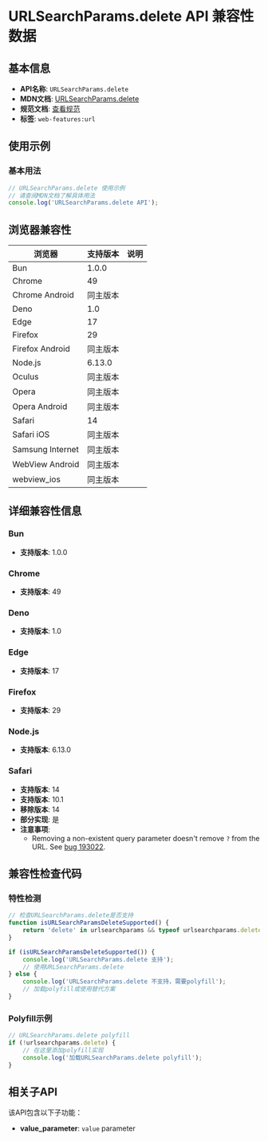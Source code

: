 # URLSearchParams.delete API 兼容性数据

## 基本信息

- **API名称**: `URLSearchParams.delete`
- **MDN文档**: [URLSearchParams.delete](https://developer.mozilla.org/docs/Web/API/URLSearchParams/delete)
- **规范文档**: [查看规范](https://url.spec.whatwg.org/#dom-urlsearchparams-delete)
- **标签**: `web-features:url`

## 使用示例

### 基本用法

```javascript
// URLSearchParams.delete 使用示例
// 请查阅MDN文档了解具体用法
console.log('URLSearchParams.delete API');
```

## 浏览器兼容性

| 浏览器 | 支持版本 | 说明 |
|--------|----------|------|
| Bun | 1.0.0 |  |
| Chrome | 49 |  |
| Chrome Android | 同主版本 |  |
| Deno | 1.0 |  |
| Edge | 17 |  |
| Firefox | 29 |  |
| Firefox Android | 同主版本 |  |
| Node.js | 6.13.0 |  |
| Oculus | 同主版本 |  |
| Opera | 同主版本 |  |
| Opera Android | 同主版本 |  |
| Safari | 14 |  |
| Safari iOS | 同主版本 |  |
| Samsung Internet | 同主版本 |  |
| WebView Android | 同主版本 |  |
| webview_ios | 同主版本 |  |

## 详细兼容性信息

### Bun

- **支持版本**: 1.0.0

### Chrome

- **支持版本**: 49

### Deno

- **支持版本**: 1.0

### Edge

- **支持版本**: 17

### Firefox

- **支持版本**: 29

### Node.js

- **支持版本**: 6.13.0

### Safari

- **支持版本**: 14
- **支持版本**: 10.1
- **移除版本**: 14
- **部分实现**: 是
- **注意事项**:
  - Removing a non-existent query parameter doesn't remove `?` from the URL. See [bug 193022](https://webkit.org/b/193022).

## 兼容性检查代码

### 特性检测

```javascript
// 检查URLSearchParams.delete是否支持
function isURLSearchParamsDeleteSupported() {
    return 'delete' in urlsearchparams && typeof urlsearchparams.delete === 'function';
}

if (isURLSearchParamsDeleteSupported()) {
    console.log('URLSearchParams.delete 支持');
    // 使用URLSearchParams.delete
} else {
    console.log('URLSearchParams.delete 不支持，需要polyfill');
    // 加载polyfill或使用替代方案
}
```

### Polyfill示例

```javascript
// URLSearchParams.delete polyfill
if (!urlsearchparams.delete) {
    // 在这里添加polyfill实现
    console.log('加载URLSearchParams.delete polyfill');
}
```

## 相关子API

该API包含以下子功能：

- **value_parameter**: `value` parameter

